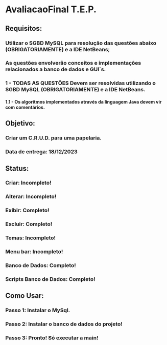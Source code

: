 # AvaliacaoFinal T.E.P.
## Requisitos:
### Utilizar o SGBD MySQL para resolução das questões abaixo (OBRIGATORIAMENTE) e a IDE NetBeans;
### As questões envolverão conceitos e implementações relacionados a banco de dados e GUI´s.

### 1 - TODAS AS QUESTÕES Devem ser resolvidas utilizando o SGBD MySQL (OBRIGATORIAMENTE) e a IDE NetBeans. 
####  1.1 - Os algoritmos implementados através da linguagem Java devem vir com comentários.

## Objetivo:
###  Criar um C.R.U.D. para uma papelaria.
###  Data de entrega: 18/12/2023

## Status: 
### Criar: Incompleto!
### Alterar: Incompleto!
### Exibir: Completo!
### Excluir: Completo!
### Temas: Incompleto!
### Menu bar: Incompleto!
### Banco de Dados: Completo!
### Scripts Banco de Dados: Completo!

## Como Usar:
### Passo 1: Instalar o MySql.
### Passo 2: Instalar o banco de dados do projeto!
### Passo 3: Pronto! Só executar a main!
